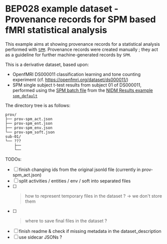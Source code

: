 # BEP028 example dataset - Provenance records for SPM based fMRI statistical analysis

This example aims at showing provenance records for a statistical analysis performed with [`SPM`](https://www.fil.ion.ucl.ac.uk/spm/). Provenance records were created manually ; they act as a guideline for further machine-generated records by `SPM`. 

This is a derivative dataset, based upon:
* OpenfMRI DS000011 classification learning and tone counting experiment (cf. https://openfmri.org/dataset/ds000011/)
* SPM single subject t-test results from subject 01 of DS000011, performed using the [SPM batch file](https://github.com/incf-nidash/nidmresults-examples/blob/master/spm_default/batch.m) from the [NIDM Results example `spm_default`](https://github.com/incf-nidash/nidmresults-examples/tree/master/spm_default)

The directory tree is as follows:

```
prov/
├── prov-spm_act.json
├── prov-spm_ent.json
├── prov-spm_env.json
└── prov-spm_soft.json
sub-01/
└── ???
    ├── 
    └── 
```

TODOs:
- [ ] finish changing ids from the original jsonld file (currently in prov-spm_act.json)
- [ ] split activities / entities / env / soft into separated files
- [ ] > how to represent temporary files in the dataset ? -> we don't store them
- [ ] > where to save final files in the dataset ?
- [ ] finish readme & check if missing metadata in the dataset_description
- [ ] use sidecar JSONs ?
